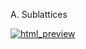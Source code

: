A. Sublattices


[![html_preview](https://img.shields.io/badge/HTML-Preview-lightblue?logo=read-the-docs)](https://htmlpreview.github.io/?https://raw.githubusercontent.com/royd4ly/quantum_wells/main/qw1/A.%20Sublattices.html)
